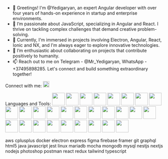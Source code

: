 - 👋 Greetings! I'm @Yedigaryan, an expert Angular developer with over four years of hands-on experience in startup and enterprise environments.
- 👀 I’m passionate about JavaScript, specializing in Angular and React. I thrive on tackling complex challenges that demand creative problem-solving.
- 🌱 Currently, I'm immersed in projects involving Electron, Angular, React, Ionic and NX, and I'm always eager to explore innovative technologies.
- 💞️ I’m enthusiastic about collaborating on projects that contribute positively to humanity.
- 📫 Reach out to me on Telegram - @Mr_Yedigaryan, WhatsApp - +37495898285. Let's connect and build something extraordinary together!


Connect with me:
<a href="https://www.linkedin.com/in/davit-yedigaryan-web3-solidity-angular-javascript-developer/"><img src="https://content.linkedin.com/content/dam/me/brand/en-us/brand-home/logos/In-Blue-Logo.png.original.png" width="20" height="20"/></a>


Languages and Tools:
<a href="https://angular.io/"><img src="[https://angular.io/assets/images/logos/angular/logo-nav@2x.png" width="40" height="40"/></a>
<a href="https://angularjs.org/"><img src="[[https://angular.io/assets/images/logos/angular/logo-nav@2x.png](https://angularjs.org/img/angularjs-for-header-only.svg)" width="40" height="40"/></a>
<a href="https://aws.amazon.com/es/?nc2=h_lg"><img src="[https://angular.io/assets/images/logos/angular/logo-nav@2x.png" width="40" height="40"/></a>
<a href="https://angular.io/"><img src="[https://angular.io/assets/images/logos/angular/logo-nav@2x.png" width="40" height="40"/></a>
<a href="https://angular.io/"><img src="[https://angular.io/assets/images/logos/angular/logo-nav@2x.png" width="40" height="40"/></a>
<a href="https://angular.io/"><img src="[https://angular.io/assets/images/logos/angular/logo-nav@2x.png" width="40" height="40"/></a>
<a href="https://angular.io/"><img src="[https://angular.io/assets/images/logos/angular/logo-nav@2x.png" width="40" height="40"/></a>
<a href="https://angular.io/"><img src="[https://angular.io/assets/images/logos/angular/logo-nav@2x.png" width="40" height="40"/></a>
<a href="https://angular.io/"><img src="[https://angular.io/assets/images/logos/angular/logo-nav@2x.png" width="40" height="40"/></a>
<a href="https://angular.io/"><img src="[https://angular.io/assets/images/logos/angular/logo-nav@2x.png" width="40" height="40"/></a>
<a href="https://angular.io/"><img src="[https://angular.io/assets/images/logos/angular/logo-nav@2x.png" width="40" height="40"/></a>
<a href="https://angular.io/"><img src="[https://angular.io/assets/images/logos/angular/logo-nav@2x.png" width="40" height="40"/></a>
<a href="https://angular.io/"><img src="[https://angular.io/assets/images/logos/angular/logo-nav@2x.png" width="40" height="40"/></a>
<a href="https://angular.io/"><img src="[https://angular.io/assets/images/logos/angular/logo-nav@2x.png" width="40" height="40"/></a>
<a href="https://angular.io/"><img src="[https://angular.io/assets/images/logos/angular/logo-nav@2x.png" width="40" height="40"/></a>
<a href="https://angular.io/"><img src="[https://angular.io/assets/images/logos/angular/logo-nav@2x.png" width="40" height="40"/></a>
<a href="https://angular.io/"><img src="[https://angular.io/assets/images/logos/angular/logo-nav@2x.png" width="40" height="40"/></a>
<a href="https://angular.io/"><img src="[https://angular.io/assets/images/logos/angular/logo-nav@2x.png" width="40" height="40"/></a>
<a href="https://angular.io/"><img src="[https://angular.io/assets/images/logos/angular/logo-nav@2x.png" width="40" height="40"/></a>
<a href="https://angular.io/"><img src="[https://angular.io/assets/images/logos/angular/logo-nav@2x.png" width="40" height="40"/></a>
<a href="https://angular.io/"><img src="[https://angular.io/assets/images/logos/angular/logo-nav@2x.png" width="40" height="40"/></a>
<a href="https://angular.io/"><img src="[https://angular.io/assets/images/logos/angular/logo-nav@2x.png" width="40" height="40"/></a>
<a href="https://angular.io/"><img src="[https://angular.io/assets/images/logos/angular/logo-nav@2x.png" width="40" height="40"/></a>
<a href="https://angular.io/"><img src="[https://angular.io/assets/images/logos/angular/logo-nav@2x.png" width="40" height="40"/></a>
<a href="https://angular.io/"><img src="[https://angular.io/assets/images/logos/angular/logo-nav@2x.png" width="40" height="40"/></a>
<a href="https://angular.io/"><img src="[https://angular.io/assets/images/logos/angular/logo-nav@2x.png" width="40" height="40"/></a>
<a href="https://angular.io/"><img src="[https://angular.io/assets/images/logos/angular/logo-nav@2x.png" width="40" height="40"/></a>
<a href="https://angular.io/"><img src="[https://angular.io/assets/images/logos/angular/logo-nav@2x.png" width="40" height="40"/></a>


 aws cplusplus docker electron express figma firebase framer git graphql html5 java javascript jest linux mariadb mocha mongodb mysql nestjs nextjs nodejs photoshop postman react redux tailwind typescript
